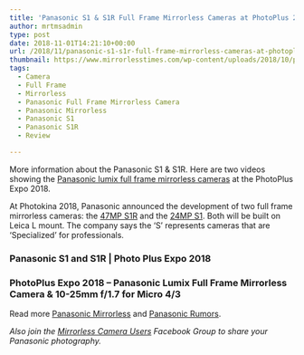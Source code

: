 ```yaml
---
title: 'Panasonic S1 & S1R Full Frame Mirrorless Cameras at PhotoPlus 2018'
author: mrtmsadmin
type: post
date: 2018-11-01T14:21:10+00:00
url: /2018/11/panasonic-s1-s1r-full-frame-mirrorless-cameras-at-photoplus-2018/
thumbnail: https://www.mirrorlesstimes.com/wp-content/uploads/2018/10/panasonic-s1-s1r-full-frame-aynasiz.jpg
tags:
  - Camera
  - Full Frame
  - Mirrorless
  - Panasonic Full Frame Mirrorless Camera
  - Panasonic Mirrorless
  - Panasonic S1
  - Panasonic S1R
  - Review

---
```

More information about the Panasonic S1 & S1R. Here are two videos showing the <a href="https://www.mirrorlesstimes.com/tag/panasonic-full-frame-mirrorless-camera/" target="_blank" rel="noopener">Panasonic lumix full frame mirrorless cameras</a> at the PhotoPlus Expo 2018.

At Photokina 2018, Panasonic announced the development of two full frame mirrorless cameras: the <a href="https://www.mirrorlesstimes.com/tag/panasonic-s1r/" target="_blank" rel="noopener">47MP S1R</a> and the <a href="https://www.mirrorlesstimes.com/tag/panasonic-s1/" target="_blank" rel="noopener">24MP S1</a>. Both will be built on Leica L mount. The company says the ‘S’ represents cameras that are ‘Specialized’ for professionals.<!--more-->

### **Panasonic S1 and S1R | Photo Plus Expo 2018**



### **PhotoPlus Expo 2018 – Panasonic Lumix Full Frame Mirrorless Camera & 10-25mm f/1.7 for Micro 4/3**



Read more [Panasonic Mirrorless][1] and [Panasonic Rumors][2].

_Also join the <a class="ext-link" title="" href="https://www.facebook.com/groups/1613303922265409/" target="_blank" rel="external nofollow noopener">Mirrorless Camera Users</a> Facebook Group to share your Panasonic photography._

 [1]: https://www.mirrorlesstimes.com/tag/panasonic-mirrorless "Panasonic Mirrorless News"
 [2]: https://www.dailycameranews.com/tag/panasonic-rumors/